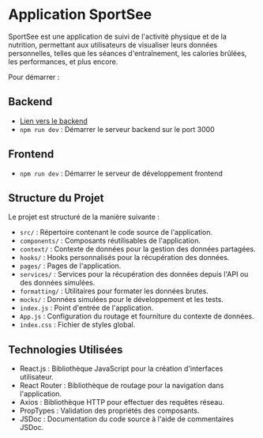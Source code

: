 # Application SportSee

SportSee est une application de suivi de l'activité physique et de la nutrition, permettant aux utilisateurs de visualiser leurs données personnelles, telles que les séances d'entraînement, les calories brûlées, les performances, et plus encore.

Pour démarrer :

## Backend

- [Lien vers le backend](https://github.com/OpenClassrooms-Student-Center/P9-front-end-dashboard.git)
- `npm run dev` : Démarrer le serveur backend sur le port 3000

## Frontend

- `npm run dev` : Démarrer le serveur de développement frontend

## Structure du Projet

Le projet est structuré de la manière suivante :

- `src/` : Répertoire contenant le code source de l'application.
- `components/` : Composants réutilisables de l'application.
- `context/` : Contexte de données pour la gestion des données partagées.
- `hooks/` : Hooks personnalisés pour la récupération des données.
- `pages/` : Pages de l'application.
- `services/` : Services pour la récupération des données depuis l'API ou des données simulées.
- `formatting/` : Utilitaires pour formater les données brutes.
- `mocks/` : Données simulées pour le développement et les tests.
- `index.js` : Point d'entrée de l'application.
- `App.js` : Configuration du routage et fourniture du contexte de données.
- `index.css` : Fichier de styles global.

## Technologies Utilisées

- React.js : Bibliothèque JavaScript pour la création d'interfaces utilisateur.
- React Router : Bibliothèque de routage pour la navigation dans l'application.
- Axios : Bibliothèque HTTP pour effectuer des requêtes réseau.
- PropTypes : Validation des propriétés des composants.
- JSDoc : Documentation du code source à l'aide de commentaires JSDoc.
